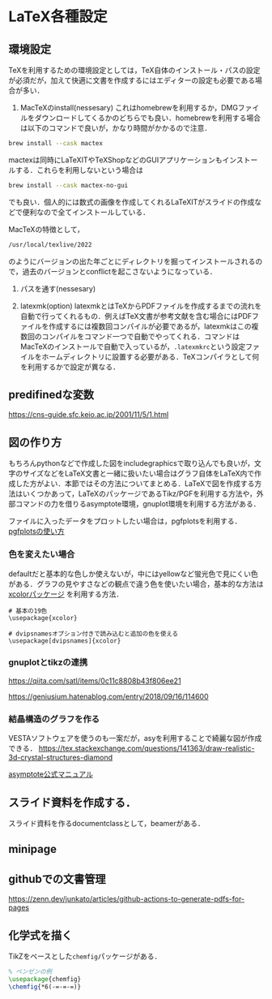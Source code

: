 # LaTeX各種設定


## 環境設定
TeXを利用するための環境設定としては，TeX自体のインストール・パスの設定が必須だが，加えて快適に文書を作成するにはエディターの設定も必要である場合が多い．

1. MacTeXのinstall(nessesary)
これはhomebrewを利用するか，DMGファイルをダウンロードしてくるかのどちらでも良い．homebrewを利用する場合は以下のコマンドで良いが，かなり時間がかかるので注意．
```bash
brew install --cask mactex
```
mactexは同時にLaTeXITやTeXShopなどのGUIアプリケーションもインストールする．これらを利用しないという場合は
```bash
brew install --cask mactex-no-gui
```
でも良い．個人的には数式の画像を作成してくれるLaTeXITがスライドの作成などで便利なので全てインストールしている．

MacTeXの特徴として，
```bash
/usr/local/texlive/2022
```
のようにバージョンの出た年ごとにディレクトリを掘ってインストールされるので，過去のバージョンとconflictを起こさないようになっている．

1. パスを通す(nessesary)





1. latexmk(option)
latexmkとはTeXからPDFファイルを作成するまでの流れを自動で行ってくれるもの．例えばTeX文書が参考文献を含む場合にはPDFファイルを作成するには複数回コンパイルが必要であるが，latexmkはこの複数回のコンパイルをコマンド一つで自動でやってくれる．コマンドはMacTeXのインストールで自動で入っているが，`.latexmkrc`という設定ファイルをホームディレクトリに設置する必要がある．TeXコンパイラとして何を利用するかで設定が異なる．

<!--http://www2.yukawa.kyoto-u.ac.jp/~koudai.sugimoto/dokuwiki/doku.php?id=latex:latexmk%E3%81%AE%E8%A8%AD%E5%AE%9A
-->
<!-- https://sites.google.com/site/lifeslash7830/home/tex/latexmkdeshittashedingnitsuite -->


<!-- https://sites.google.com/site/lifeslash7830/home/tex/lualatexwoshittemiru -->


## predifinedな変数
https://cns-guide.sfc.keio.ac.jp/2001/11/5/1.html



## 図の作り方
もちろんpythonなどで作成した図をincludegraphicsで取り込んでも良いが，文字のサイズなどをLaTeX文書と一緒に扱いたい場合はグラフ自体をLaTeX内で作成した方がよい．本節ではその方法についてまとめる．LaTeXで図を作成する方法はいくつかあって，LaTeXのパッケージであるTikz/PGFを利用する方法や，外部コマンドの力を借りるasymptote環境，gnuplot環境を利用する方法がある．


ファイルに入ったデータをプロットしたい場合は，pgfplotsを利用する．
[pgfplotsの使い方](pgfplots.md)


### 色を変えたい場合

defaultだと基本的な色しか使えないが，中にはyellowなど蛍光色で見にくい色がある．グラフの見やすさなどの観点で違う色を使いたい場合，基本的な方法は[xcolorパッケージ](https://www.ctan.org/pkg/xcolor)
を利用する方法．
```
# 基本の19色
\usepackage{xcolor}

# dvipsnamesオプション付きで読み込むと追加の色を使える
\usepackage[dvipsnames]{xcolor}
```


### gnuplotとtikzの連携
https://qiita.com/satl/items/0c11c8808b43f806ee21

https://geniusium.hatenablog.com/entry/2018/09/16/114600


### 結晶構造のグラフを作る
VESTAソフトウェアを使うのも一案だが，asyを利用することで綺麗な図が作成できる．
https://tex.stackexchange.com/questions/141363/draw-realistic-3d-crystal-structures-diamond

[asymptote公式マニュアル](https://asymptote.sourceforge.io/asymptote.pdf)


## スライド資料を作成する．
スライド資料を作るdocumentclassとして，beamerがある．
<!-- https://qiita.com/sh05_sh05/items/3d7ea00c97971de15851
https://risa.is.tokushima-u.ac.jp/~tetsushi/howtomakeslides.pdf
-->

## minipage
<!-- 
https://texblog.org/2007/08/01/placing-figurestables-side-by-side-minipage/
-->

## githubでの文書管理
https://zenn.dev/junkato/articles/github-actions-to-generate-pdfs-for-pages



## 化学式を描く
<!-- https://aprikose.sumomo.ne.jp/madchemiker/latex/chemfig/chemfig1/ -->
TikZをベースとした`chemfig`パッケージがある．
```tex
% ベンゼンの例
\usepackage{chemfig}
\chemfig{*6(-=-=-=)} 
```